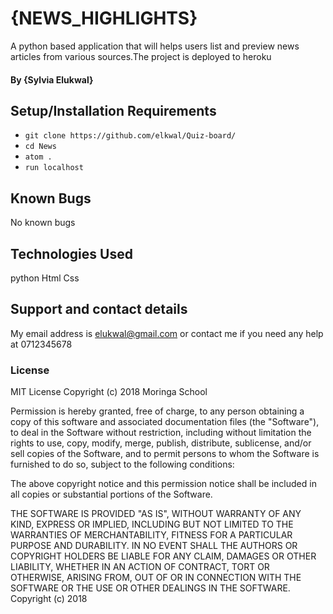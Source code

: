 # {NEWS_HIGHLIGHTS}
A python based application that will helps users list and preview news articles from various sources.The project is deployed to heroku

#### By **{Sylvia Elukwal}**

## Setup/Installation Requirements
*  `git clone https://github.com/elkwal/Quiz-board/`
*   `cd News`
*  `atom .`
* `run localhost`

## Known Bugs
No known bugs
## Technologies Used
python
Html
Css
## Support and contact details
My email address is elukwal@gmail.com or contact me if you need any help at 0712345678
### License
MIT License
Copyright (c) 2018 Moringa School

Permission is hereby granted, free of charge, to any person obtaining a copy of this software and associated documentation files (the "Software"), to deal in the Software without restriction, including without limitation the rights to use, copy, modify, merge, publish, distribute, sublicense, and/or sell copies of the Software, and to permit persons to whom the Software is furnished to do so, subject to the following conditions:

The above copyright notice and this permission notice shall be included in all copies or substantial portions of the Software.

THE SOFTWARE IS PROVIDED "AS IS", WITHOUT WARRANTY OF ANY KIND, EXPRESS OR IMPLIED, INCLUDING BUT NOT LIMITED TO THE WARRANTIES OF MERCHANTABILITY, FITNESS FOR A PARTICULAR PURPOSE AND DURABILITY. IN NO EVENT SHALL THE AUTHORS OR COPYRIGHT HOLDERS BE LIABLE FOR ANY CLAIM, DAMAGES OR OTHER LIABILITY, WHETHER IN AN ACTION OF CONTRACT, TORT OR OTHERWISE, ARISING FROM, OUT OF OR IN CONNECTION WITH THE SOFTWARE OR THE USE OR OTHER DEALINGS IN THE SOFTWARE. Copyright (c) 2018
